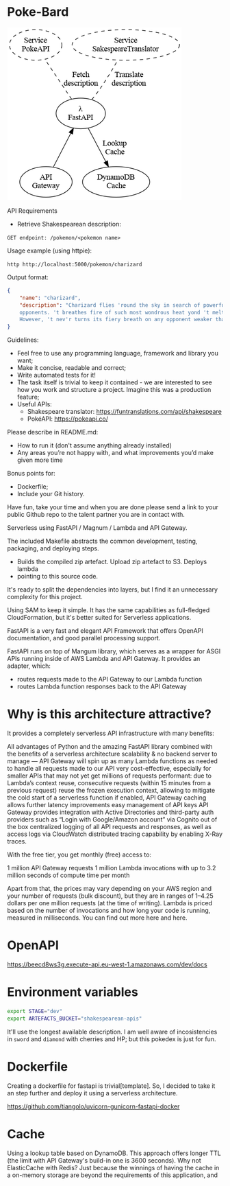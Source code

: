 # Poke-Bard

![pipeline diagram](doc/pipeline.png "Pipeline Diagram")

API Requirements

- Retrieve Shakespearean description:

`GET endpoint: /pokemon/<pokemon name>`

Usage example (using httpie):

`http http://localhost:5000/pokemon/charizard`

Output format:

``` json
{
    "name": "charizard",
    "description": "Charizard flies 'round the sky in search of powerful
    opponents. 't breathes fire of such most wondrous heat yond 't melts aught.
    However, 't nev'r turns its fiery breath on any opponent weaker than itself."
}
```

Guidelines:
- Feel free to use any programming language, framework and library you want;
- Make it concise, readable and correct;
- Write automated tests for it!
- The task itself is trivial to keep it contained - we are interested to see how you work and
structure a project. Imagine this was a production feature;
- Useful APIs:
    - Shakespeare translator: https://funtranslations.com/api/shakespeare
    - PokéAPI: https://pokeapi.co/

Please describe in README.md:
- How to run it (don't assume anything already installed)
- Any areas you’re not happy with, and what improvements you’d make given more time

Bonus points for:
- Dockerfile;
- Include your Git history.

Have fun, take your time and when you are done please send a link to your
public Github repo to the talent partner you are in contact with.

Serverless using FastAPI / Magnum / Lambda and API Gateway.

The included Makefile abstracts the common development, testing, packaging, and
deploying steps.

- Builds the compiled zip artefact.  Upload zip artefact to S3.  Deploys lambda
- pointing to this source code.

It's ready to split the dependencies into layers, but I find it an unnecessary
complexity for this project.

Using SAM to keep it simple. It has the same capabilities as full-fledged
CloudFormation, but it's better suited for Serverless applications.

FastAPI is a very fast and elegant API Framework that offers OpenAPI
documentation, and good parallel processing support.

FastAPI runs on top of Mangum library, which serves as a wrapper for ASGI APIs
running inside of AWS Lambda and API Gateway. It provides an adapter, which:

- routes requests made to the API Gateway to our Lambda function
- routes Lambda function responses back to the API Gateway

# Why is this architecture attractive?

It provides a completely serverless API infrastructure with many benefits:

All advantages of Python and the amazing FastAPI library combined with the
benefits of a serverless architecture scalability & no backend server to manage
— API Gateway will spin up as many Lambda functions as needed to handle all
requests made to our API very cost-effective, especially for smaller APIs that
may not yet get millions of requests performant: due to Lambda’s context reuse,
consecutive requests (within 15 minutes from a previous request) reuse the
frozen execution context, allowing to mitigate the cold start of a serverless
function if enabled, API Gateway caching allows further latency improvements
easy management of API keys API Gateway provides integration with Active
Directories and third-party auth providers such as “Login with Google/Amazon
account” via Cognito out of the box centralized logging of all API requests and
responses, as well as access logs via CloudWatch distributed tracing capability
by enabling X-Ray traces.


With the free tier, you get monthly (free) access to:

1 million API Gateway requests 1 million Lambda invocations with up to 3.2
million seconds of compute time per month

Apart from that, the prices may vary depending on your AWS region and your
number of requests (bulk discount), but they are in ranges of 1–4.25 dollars
per one million requests (at the time of writing). Lambda is priced based on
the number of invocations and how long your code is running, measured in
milliseconds. You can find out more here and here.

# OpenAPI

https://beecd8ws3g.execute-api.eu-west-1.amazonaws.com/dev/docs

# Environment variables

``` sh
export STAGE="dev"
export ARTEFACTS_BUCKET="shakespearean-apis"
```

It'll use the longest available description. I am well aware of incosistencies
in `sword` and `diamond` with cherries and HP; but this pokedex is just for
fun.

# Dockerfile

Creating a dockerfile for fastapi is trivial[template]. So, I decided to take
it an step further and deploy it using a serverless architecture.

https://github.com/tiangolo/uvicorn-gunicorn-fastapi-docker

# Cache

Using a lookup table based on DynamoDB.
This approach offers longer TTL (the limit with API Gateway's build-in one is 3600 seconds).
Why not ElasticCache with Redis? Just because the winnings of having the cache in a on-memory storage are beyond the requirements of this application, and 
